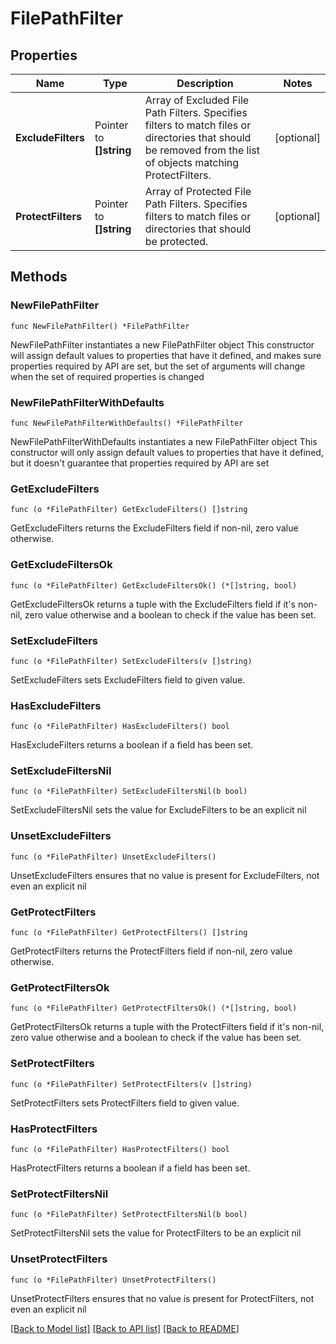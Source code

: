 # FilePathFilter

## Properties

Name | Type | Description | Notes
------------ | ------------- | ------------- | -------------
**ExcludeFilters** | Pointer to **[]string** | Array of Excluded File Path Filters.  Specifies filters to match files or directories that should be removed from the list of objects matching ProtectFilters. | [optional] 
**ProtectFilters** | Pointer to **[]string** | Array of Protected File Path Filters.  Specifies filters to match files or directories that should be protected. | [optional] 

## Methods

### NewFilePathFilter

`func NewFilePathFilter() *FilePathFilter`

NewFilePathFilter instantiates a new FilePathFilter object
This constructor will assign default values to properties that have it defined,
and makes sure properties required by API are set, but the set of arguments
will change when the set of required properties is changed

### NewFilePathFilterWithDefaults

`func NewFilePathFilterWithDefaults() *FilePathFilter`

NewFilePathFilterWithDefaults instantiates a new FilePathFilter object
This constructor will only assign default values to properties that have it defined,
but it doesn't guarantee that properties required by API are set

### GetExcludeFilters

`func (o *FilePathFilter) GetExcludeFilters() []string`

GetExcludeFilters returns the ExcludeFilters field if non-nil, zero value otherwise.

### GetExcludeFiltersOk

`func (o *FilePathFilter) GetExcludeFiltersOk() (*[]string, bool)`

GetExcludeFiltersOk returns a tuple with the ExcludeFilters field if it's non-nil, zero value otherwise
and a boolean to check if the value has been set.

### SetExcludeFilters

`func (o *FilePathFilter) SetExcludeFilters(v []string)`

SetExcludeFilters sets ExcludeFilters field to given value.

### HasExcludeFilters

`func (o *FilePathFilter) HasExcludeFilters() bool`

HasExcludeFilters returns a boolean if a field has been set.

### SetExcludeFiltersNil

`func (o *FilePathFilter) SetExcludeFiltersNil(b bool)`

 SetExcludeFiltersNil sets the value for ExcludeFilters to be an explicit nil

### UnsetExcludeFilters
`func (o *FilePathFilter) UnsetExcludeFilters()`

UnsetExcludeFilters ensures that no value is present for ExcludeFilters, not even an explicit nil
### GetProtectFilters

`func (o *FilePathFilter) GetProtectFilters() []string`

GetProtectFilters returns the ProtectFilters field if non-nil, zero value otherwise.

### GetProtectFiltersOk

`func (o *FilePathFilter) GetProtectFiltersOk() (*[]string, bool)`

GetProtectFiltersOk returns a tuple with the ProtectFilters field if it's non-nil, zero value otherwise
and a boolean to check if the value has been set.

### SetProtectFilters

`func (o *FilePathFilter) SetProtectFilters(v []string)`

SetProtectFilters sets ProtectFilters field to given value.

### HasProtectFilters

`func (o *FilePathFilter) HasProtectFilters() bool`

HasProtectFilters returns a boolean if a field has been set.

### SetProtectFiltersNil

`func (o *FilePathFilter) SetProtectFiltersNil(b bool)`

 SetProtectFiltersNil sets the value for ProtectFilters to be an explicit nil

### UnsetProtectFilters
`func (o *FilePathFilter) UnsetProtectFilters()`

UnsetProtectFilters ensures that no value is present for ProtectFilters, not even an explicit nil

[[Back to Model list]](../README.md#documentation-for-models) [[Back to API list]](../README.md#documentation-for-api-endpoints) [[Back to README]](../README.md)


